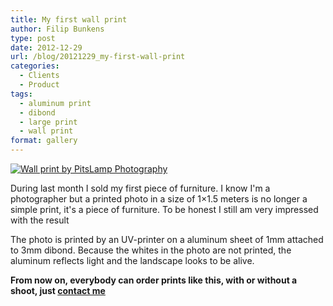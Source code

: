 ```yaml
---
title: My first wall print
author: Filip Bunkens
type: post
date: 2012-12-29
url: /blog/20121229_my-first-wall-print
categories:
  - Clients
  - Product
tags:
  - aluminum print
  - dibond
  - large print
  - wall print
format: gallery
---
```

[![Wall print by PitsLamp Photography][1]](/images/blogposts/20121228_Large_Print-8742.jpg)

During last month I sold my first piece of furniture. I know I'm a photographer but a printed photo in a size of 1&#215;1.5 meters is no longer a simple print, it's a piece of furniture. To be honest I still am very impressed with the result

The photo is printed by an UV-printer on a aluminum sheet of 1mm attached to 3mm dibond. Because the whites in the photo are not printed, the aluminum reflects light and the landscape looks to be alive.

**From now on, everybody can order prints like this, with or without a shoot, just <a href="http://www.pitslamp.com/contact" rel="me" title="PitsLamp Photography | Contact">contact me</a>**

 [1]: /images/blogposts/20121228_Large_Print-8742.jpg